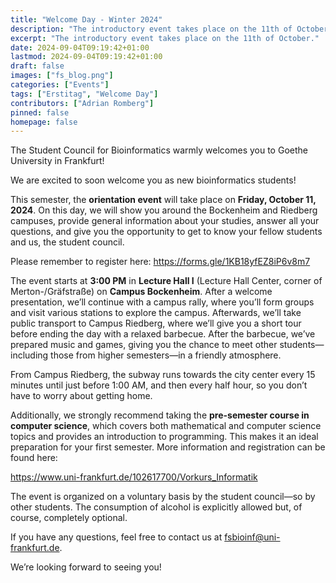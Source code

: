 ```yaml
---
title: "Welcome Day - Winter 2024"
description: "The introductory event takes place on the 11th of October."
excerpt: "The introductory event takes place on the 11th of October."
date: 2024-09-04T09:19:42+01:00
lastmod: 2024-09-04T09:19:42+01:00
draft: false
images: ["fs_blog.png"]
categories: ["Events"]
tags: ["Erstitag", "Welcome Day"]
contributors: ["Adrian Romberg"]
pinned: false
homepage: false
---
```


The Student Council for Bioinformatics warmly welcomes you to Goethe University in Frankfurt!

We are excited to soon welcome you as new bioinformatics students!

This semester, the **orientation event** will take place on **Friday, October 11, 2024**. On this day, we will show you around the Bockenheim and Riedberg campuses, provide general information about your studies, answer all your questions, and give you the opportunity to get to know your fellow students and us, the student council.

Please remember to register here: https://forms.gle/1KB18yfEZ8iP6v8m7

The event starts at **3:00 PM** in **Lecture Hall I** (Lecture Hall Center, corner of Merton-/Gräfstraße) on **Campus Bockenheim**. After a welcome presentation, we’ll continue with a campus rally, where you’ll form groups and visit various stations to explore the campus. Afterwards, we’ll take public transport to Campus Riedberg, where we’ll give you a short tour before ending the day with a relaxed barbecue. After the barbecue, we’ve prepared music and games, giving you the chance to meet other students—including those from higher semesters—in a friendly atmosphere.

From Campus Riedberg, the subway runs towards the city center every 15 minutes until just before 1:00 AM, and then every half hour, so you don’t have to worry about getting home.

Additionally, we strongly recommend taking the **pre-semester course in computer science**, which covers both mathematical and computer science topics and provides an introduction to programming. This makes it an ideal preparation for your first semester. More information and registration can be found here:

https://www.uni-frankfurt.de/102617700/Vorkurs_Informatik

The event is organized on a voluntary basis by the student council—so by other students. The consumption of alcohol is explicitly allowed but, of course, completely optional.

If you have any questions, feel free to contact us at fsbioinf@uni-frankfurt.de.

We’re looking forward to seeing you!
